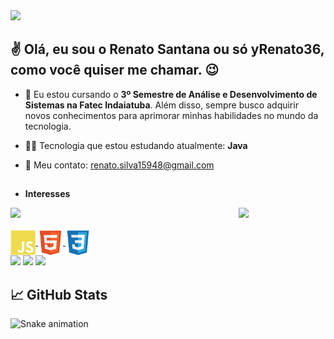  <div>
 <img src= "https://readme-typing-svg.herokuapp.com?font=arial&size=25&duration=3000&color=F76000&center=true&vCenter=true&height=23&lines=Seja+Bem-Vindo+ao+meu+perfil">

  ## ✌ Olá, eu sou o **Renato Santana** ou só **yRenato36**, como você quiser me chamar. 😉

- 📙 Eu estou cursando o **3º Semestre de Análise e Desenvolvimento de Sistemas na Fatec Indaiatuba**. Além disso, sempre busco adquirir novos conhecimentos para aprimorar minhas habilidades no mundo da tecnologia.

- 👨‍💻 Tecnologia que estou estudando atualmente: **Java**

- 📩 Meu contato: renato.silva15948@gmail.com

##
-  **Interesses**
<div align="center">
  <a href="https://github.com/yRenato36">
  <img align="left" width="48% height="180em" src="https://github-readme-stats.vercel.app/api?username=yRenato36&show_icons=true&theme=gruvbox&include_all_commits=true&count_private=true"/>
  <img width="48% height="180em" src="https://github-readme-stats.vercel.app/api/top-langs/?username=yRenato36&layout=compact&langs_count=7&theme=gruvbox"/>

</div> 
  <div style="display: inline_block"><br>
  <img align="center" alt="re-Js" height="40" width="40" src="https://raw.githubusercontent.com/devicons/devicon/master/icons/javascript/javascript-plain.svg">
  <img align="center" alt="re-HTML" height="40" width="40" src="https://raw.githubusercontent.com/devicons/devicon/master/icons/html5/html5-original.svg">
  <img align="center" alt="re-CSS" height="40" width="40" src="https://raw.githubusercontent.com/devicons/devicon/master/icons/css3/css3-original.svg">
</div>
  
  <div> 
  <a href="https://twitter.com/yTatuu36" target="_blank"><img src="https://img.shields.io/badge/Twitter-orange?style=for-the-badge&logo=twitter&logoColor=white" /></a>
  <a href="https://instagram.com/yTatuu36" target="_blank"><img src="https://img.shields.io/badge/-Instagram-orange?style=for-the-badge&logo=instagram&logoColor=white" target="_blank"></a> 
  <a href="https://www.linkedin.com/in/renatosantana36" target="_blank"><img src="https://img.shields.io/badge/-LinkedIn-orange?style=for-the-badge&logo=linkedin&logoColor=white" target="_blank"></a> 
  </div>

## 📈 GitHub Stats
![Snake animation](https://github.com/yRenato36/yRenato36/blob/output/github-contribution-grid-snake.svg)

<!---
yRenato36/yRenato36 is a ✨ special ✨ repository because its `README.md` (this file) appears on your GitHub profile.
You can click the Preview link to take a look at your changes.
--->
